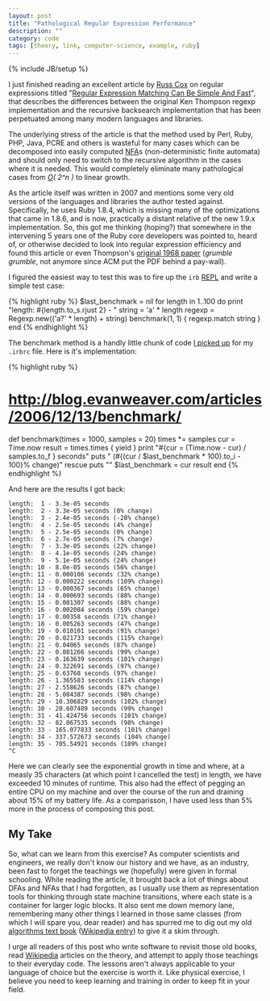 ```yaml
---
layout: post
title: "Pathological Regular Expression Performance"
description: ""
category: code
tags: [theory, link, computer-science, example, ruby]
---
```

{% include JB/setup %}

I just finished reading an excellent article by [Russ Cox][] on regular expressions titled "[Regular
Expression Matching Can Be Simple And Fast][regexp]", that describes the differences between the
original Ken Thompson regexp implementation and the recursive backsearch implementation that has
been perpetuated among many modern languages and libraries.

[russ cox]: http://swtch.com/~rsc/
[regexp]: http://swtch.com/~rsc/regexp/regexp1.html

The underlying stress of the article is that the method used by Perl, Ruby, PHP, Java, PCRE and
others is wasteful for many cases which can be decomposed into easily computed [NFA][]s
(non-deterministic finite automata) and should only need to switch to the recursive algorithm in the
cases where it is needed. This would completely eliminate many pathological cases from
_[O][]( 2^n )_ to linear growth.

[nfa]: http://en.wikipedia.org/wiki/Nondeterministic_finite_automaton
[o]: http://en.wikipedia.org/wiki/Big_o_notation

As the article itself was written in 2007 and mentions some very old versions of the languages and
libraries the author tested against. Specifically, he uses Ruby 1.8.4, which is missing many of the
optimizations that came in 1.8.6, and is now, practically a distant relative of the new 1.9.x
implementation. So, this got me thinking (hoping?) that somewhere in the intervening 5 years one of
the Ruby core developers was pointed to, heard of, or otherwise decided to look into regular
expression efficiency and found this article or even Thompson's [original 1968 paper][thompson]
(_grumble grumble_, not anymore since ACM put the PDF behind a pay-wall).

I figured the easiest way to test this was to fire up the `irb` [REPL][] and write a simple test
case:

[thompson]: http://doi.acm.org/10.1145/363347.363387
[repl]: http://en.wikipedia.org/wiki/REPL

{% highlight ruby %}
$last_benchmark = nil
for length in 1..100 do
  print "length: #{length.to_s.rjust 2} - "
  string = 'a' * length
  regexp = Regexp.new(('a?' * length) + string)
  benchmark(1, 1) { regexp.match string }
end
{% endhighlight %}

The benchmark method is a handly little chunk of code [I picked up][bench] for my `.irbrc` file.
Here is it's implementation:

[bench]: http://blog.evanweaver.com/2006/12/13/benchmark/

{% highlight ruby %}
# http://blog.evanweaver.com/articles/2006/12/13/benchmark/
def benchmark(times = 1000, samples = 20)
  times *= samples
  cur = Time.now
  result = times.times { yield }
  print "#{cur = (Time.now - cur) / samples.to_f } seconds"
  puts " (#{(cur / $last_benchmark * 100).to_i - 100}% change)" rescue puts ""
  $last_benchmark = cur
  result
end
{% endhighlight %}

And here are the results I got back:

    length:  1 - 3.3e-05 seconds
    length:  2 - 3.3e-05 seconds (0% change)
    length:  3 - 2.4e-05 seconds (-28% change)
    length:  4 - 2.5e-05 seconds (4% change)
    length:  5 - 2.5e-05 seconds (0% change)
    length:  6 - 2.7e-05 seconds (7% change)
    length:  7 - 3.3e-05 seconds (22% change)
    length:  8 - 4.1e-05 seconds (24% change)
    length:  9 - 5.1e-05 seconds (24% change)
    length: 10 - 8.0e-05 seconds (56% change)
    length: 11 - 0.000106 seconds (32% change)
    length: 12 - 0.000222 seconds (109% change)
    length: 13 - 0.000367 seconds (65% change)
    length: 14 - 0.000693 seconds (88% change)
    length: 15 - 0.001307 seconds (88% change)
    length: 16 - 0.002084 seconds (59% change)
    length: 17 - 0.00358 seconds (71% change)
    length: 18 - 0.005263 seconds (47% change)
    length: 19 - 0.010101 seconds (91% change)
    length: 20 - 0.021733 seconds (115% change)
    length: 21 - 0.04065 seconds (87% change)
    length: 22 - 0.081266 seconds (99% change)
    length: 23 - 0.163639 seconds (101% change)
    length: 24 - 0.322691 seconds (97% change)
    length: 25 - 0.63768 seconds (97% change)
    length: 26 - 1.365583 seconds (114% change)
    length: 27 - 2.558626 seconds (87% change)
    length: 28 - 5.084387 seconds (98% change)
    length: 29 - 10.306829 seconds (102% change)
    length: 30 - 20.607489 seconds (99% change)
    length: 31 - 41.424756 seconds (101% change)
    length: 32 - 82.067535 seconds (98% change)
    length: 33 - 165.077833 seconds (101% change)
    length: 34 - 337.572673 seconds (104% change)
    length: 35 - 705.54921 seconds (109% change)
    ^C

Here we can clearly see the exponential growth in time and where, at a measly 35 characters (at
which point I cancelled the test) in length, we have exceeded 10 minutes of runtime. This also had
the effect of pegging an entire CPU on my machine and over the course of the run and draining about
15% of my battery life. As a comparisson, I have used less than 5% more in the process of composing
this post.

## My Take

So, what can we learn from this exercise? As computer scientists and engineers, we really don't know
our history and we have, as an industry, been fast to forget the teachings we (hopefully) were given
in formal schooling. While reading the article, it brought back a lot of things about DFAs and NFAs
that I had forgotten, as I usually use them as representation tools for thinking through state
machine transitions, where each state is a container for larger logic blocks. It also sent me down
memory lane, remembering many other things I learned in those same classes (from which I will spare
you, dear reader) and has spurred me to dig out my old [algorithms text book][textbook]
([Wikipedia entry][textbook-wiki]) to give it a skim through.

[textbook]: http://mitpress.mit.edu/books/introduction-algorithms
[textbook-wiki]: http://en.wikipedia.org/wiki/Introduction_to_Algorithms

I urge all readers of this post who write software to revisit those old books, read [Wikipedia][]
articles on the theory, and attempt to apply those teachings to their everyday code. The lessons
aren't always applicable to your language of choice but the exercise is worth it. Like physical
exercise, I believe you need to keep learning and training in order to keep fit in your field.

[wikipedia]: http://en.wikipedia.org/wiki/Portal:Computer_Science
